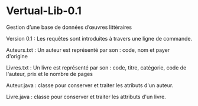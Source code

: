 # Vertual-Lib-0.1
Gestion d’une base de données d’œuvres littéraires

Version 0.1 : Les requêtes sont introduites à travers une ligne de commande.

Auteurs.txt : Un auteur est représenté par son : code, nom et payer d'origine

Livres.txt : Un livre est représenté par son : code, titre, catégorie, code de l'auteur, prix et le nombre de pages 

Auteur.java : classe pour conserver et traiter les atributs d'un auteur.

Livre.java : classe pour conserver et traiter les attributs d'un livre.


